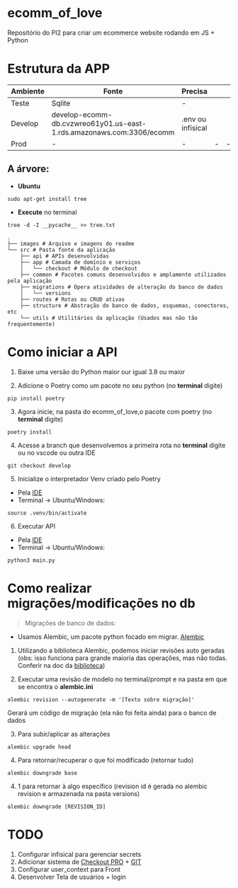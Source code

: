 # ecomm_of_love
Repositório do PI2 para criar um ecommerce website rodando em JS + Python  
<!-- 
Exemplificação das operações Back-Front-Infra
![automated like clockwork](./images/Aplicação%20Básica%20-%20E-commerce.drawio.png) -->


# Estrutura da APP

| Ambiente  | Fonte  | Precisa  |   |   |
|---|---|---|---|---|
| Teste  | Sqlite | - |   |   |
| Develop | develop-ecomm-db.cvzwreo61y01.us-east-1.rds.amazonaws.com:3306/ecomm | .env ou infisical |   |   |
|  Prod | - | - | - | - |

<!-- Make the tree with tre -d -I __pycache__ >> tree.txt -->

## A árvore:

* **Ubuntu** 
```shell
sudo apt-get install tree 
```
* **Execute** no terminal
 ```shell
tree -d -I __pycache__ >> tree.txt
 ```
```shell
.
├── images # Arquivo e imagens do readme
└── src # Pasta fonte da aplicação
    ├── api # APIs desenvolvidas
    ├── app # Camada de domínio e serviços
    │   └── checkout # Módulo de checkout 
    ├── common # Pacotes comuns desenvolvidos e amplamente utilizados pela aplicação
    ├── migrations # Opera atividades de alteração do banco de dados
    │   └── versions
    ├── routes # Rotas ou CRUD ativas
    ├── structure # Abstração do banco de dados, esquemas, conectores, etc
    └── utils # Utilitários da aplicação (Usados mas não tão frequentemente)
```


# Como iniciar a API 

1. Baixe uma versão do Python maior our igual 3.8 ou maior 

2. Adicione o Poetry como um pacote no seu python (no **terminal** digite) 

```shell
pip install poetry
```

3. Agora inicie, na pasta do ecomm_of_love,o pacote com poetry (no **terminal** digite) 

```shell
poetry install
```

4. Acesse a branch que desenvolvemos a primeira rota  no **terminal** digite ou no vscode ou outra IDE

```shell
git checkout develop
```

5. Inicialize o interpretador Venv criado pelo Poetry 

* Pela [IDE](https://code.visualstudio.com/docs/python/environments)
* Terminal -> Ubuntu/Windows:
```shell
source .venv/bin/activate
```

6. Executar API 

* Pela [IDE](https://code.visualstudio.com/docs/python/environments)
* Terminal -> Ubuntu/Windows:
 ```shell
 python3 main.py
 ``` 

# Como realizar migrações/modificações no db

> Migrações de banco de dados: 

* Usamos Alembic, um pacote python focado em migrar. [Alembic](https://alembic.sqlalchemy.org/en/latest/tutorial.html)


1. Utilizando a biblioteca Alembic, podemos iniciar revisões auto geradas (obs: isso funciona para grande maioria das operações, mas não todas. Conferir na doc da [biblioteca](https://alembic.sqlalchemy.org/en/latest/autogenerate.html))

2. Executar uma revisão de modelo no terminal/prompt e na pasta em que se encontra o **alembic.ini** 

```shell
alembic revision --autogenerate -m '[Texto sobre migração]'
```
Gerará um código de migração (ela não foi feita ainda) para o banco de dados

3. Para subir/aplicar as alterações 

```shell
alembic upgrade head
```

4. Para retornar/recuperar o que foi modificado (retornar tudo)

```shell
alembic downgrade base 
```

4. 1 para retornar à algo especifico (revision id é gerada no alembic revision e armazenada na pasta versions)

```shell
alembic downgrade [REVISION_ID] 
```


# TODO

1. Configurar infisical para gerenciar secrets
2. Adicionar sistema de [Checkout PRO](https://www.mercadopago.com.br/developers/pt/docs/checkout-pro/landing) + [GIT](https://github.com/mercadopago/sdk-python)
3. Configurar user_context para Front
4. Desenvolver Tela de usuários + login
